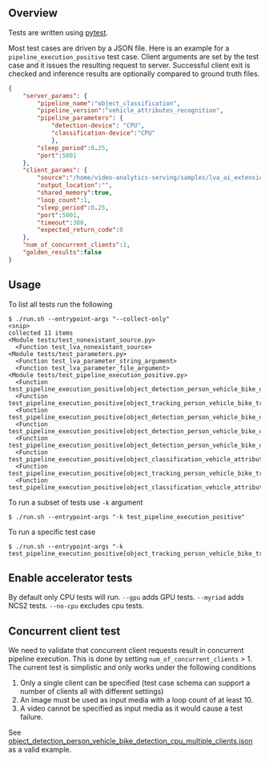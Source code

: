 ## Overview
Tests are written using [pytest](https://docs.pytest.org/en/stable/).

Most test cases are driven by a JSON file. Here is an example for a `pipeline_execution_positive` test case. Client arguments are set by the test case and it issues the resulting request to server. Successful client exit is checked and inference results are optionally compared to ground truth files.

```json
{
    "server_params": {
        "pipeline_name":"object_classification",
        "pipeline_version":"vehicle_attributes_recognition",
        "pipeline_parameters": {
            "detection-device": "CPU",
            "classification-device":"CPU"
            },
        "sleep_period":0.25,
        "port":5001
    },
    "client_params": {
        "source":"/home/video-analytics-serving/samples/lva_ai_extension/sampleframes/sample01.png",
        "output_location":"",
        "shared_memory":true,
        "loop_count":1,
        "sleep_period":0.25,
        "port":5001,
        "timeout":300,
        "expected_return_code":0
    },
    "num_of_concurrent_clients":1,
    "golden_results":false
}
```
## Usage
To list all tests run the following
```
$ ./run.sh --entrypoint-args "--collect-only"
<snip>
collected 11 items
<Module tests/test_nonexistant_source.py>
  <Function test_lva_nonexistant_source>
<Module tests/test_parameters.py>
  <Function test_lva_parameter_string_argument>
  <Function test_lva_parameter_file_argument>
<Module tests/test_pipeline_execution_positive.py>
  <Function test_pipeline_execution_positive[object_detection_person_vehicle_bike_detection_cpu_video_golden_truth]>
  <Function test_pipeline_execution_positive[object_tracking_person_vehicle_bike_tracking_cpu]>
  <Function test_pipeline_execution_positive[object_detection_person_vehicle_bike_detection_cpu_serial_clients]>
  <Function test_pipeline_execution_positive[object_detection_person_vehicle_bike_detection_cpu_multiple_clients]>
  <Function test_pipeline_execution_positive[object_detection_person_vehicle_bike_detection_cpu_video]>
  <Function test_pipeline_execution_positive[object_classification_vehicle_attributes_recognition_cpu_video_golden_truth]>
  <Function test_pipeline_execution_positive[object_tracking_person_vehicle_bike_tracking_cpu_video_golden_truth]>
  <Function test_pipeline_execution_positive[object_classification_vehicle_attributes_recognition_cpu]>
```

To run a subset of tests use `-k` argument
```
$ ./run.sh --entrypoint-args "-k test_pipeline_execution_positive"
```

To run a specific test case
```
$ ./run.sh --entrypoint-args "-k test_pipeline_execution_positive[object_tracking_person_vehicle_bike_tracking_cpu]"
```
## Enable accelerator tests
By default only CPU tests will run. `--gpu` adds GPU tests. `--myriad` adds NCS2 tests. `--no-cpu` excludes cpu tests.

## Concurrent client test
We need to validate that concurrent client requests result in concurrent pipeline execution. This is done by setting `num_of_concurrent_clients` > 1.
The current test is simplistic and only works under the following conditions
1. Only a single client can be specified (test case schema can support a number of clients all with different settings)
2. An image must be used as input media with a loop count of at least 10.
3. A video cannot be specified as input media as it would cause a test failure.

See [object_detection_person_vehicle_bike_detection_cpu_multiple_clients.json](./test_cases/pipeline_execution_positive/cpu/object_detection_person_vehicle_bike_detection_cpu_multiple_clients.json) as a valid example.
